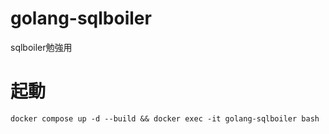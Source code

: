 # golang-sqlboiler
sqlboiler勉強用

# 起動
```
docker compose up -d --build && docker exec -it golang-sqlboiler bash
```